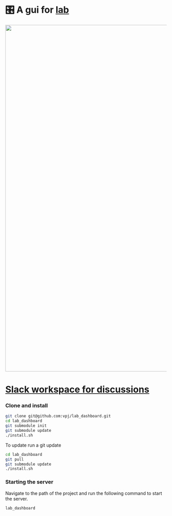 # 🎛 A gui for [lab](https://github.com/vpj/lab)

<p align="center">
  <img style="max-width:100%;" src="https://github.com/vpj/lab_dashboard/blob/master/images/dashboard.png?raw=true" width="1080" title="Logo">
</p>

# [Slack workspace for discussions](https://join.slack.com/t/labforml/shared_invite/zt-cg5iui5u-4cJPT7DUwRGqup9z8RHwhQ)

### Clone and install

```bash
git clone git@github.com:vpj/lab_dashboard.git
cd lab_dashboard
git submodule init
git submodule update
./install.sh
```

To update run a git update

```bash
cd lab_dashboard
git pull
git submodule update
./install.sh
```

### Starting the server

Navigate to the path of the project and run the following command to start the server.

```bash
lab_dashboard
```
